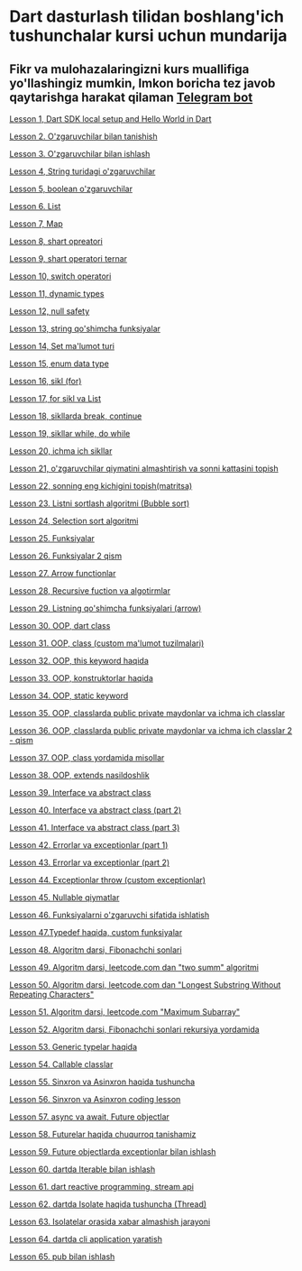 # Dart dasturlash tilidan boshlang'ich tushunchalar kursi uchun mundarija
## Fikr va mulohazalaringizni kurs muallifiga yo'llashingiz mumkin, Imkon boricha tez javob qaytarishga harakat qilaman [Telegram bot](https://t.me/makhmudov_bekhruz_support_bot)




[Lesson 1, Dart SDK local setup and Hello World in Dart](https://github.com/MakhmudovBekhruz/dart-basics-for-beginners-in-uzbek/tree/main/Lesson%201%2C%20Dart%20SDK%20local%20setup%20and%20Hello%20World%20in%20Dart)

[Lesson 2. O'zgaruvchilar bilan tanishish](https://github.com/MakhmudovBekhruz/dart-basics-for-beginners-in-uzbek/tree/main/Lesson%202.%20O'zgaruvchilar%20bilan%20tanishish)


[Lesson 3. O'zgaruvchilar bilan ishlash](https://github.com/MakhmudovBekhruz/dart-basics-for-beginners-in-uzbek/tree/main/Lesson%203.%20O'zgaruvchilar%20bilan%20ishlash)


[Lesson 4, String turidagi o'zgaruvchilar](https://github.com/MakhmudovBekhruz/dart-basics-for-beginners-in-uzbek/tree/main/Lesson%204%2C%20String%20turidagi%20o'zgaruvchilar)


[Lesson 5, boolean o'zgaruvchilar](https://github.com/MakhmudovBekhruz/dart-basics-for-beginners-in-uzbek/tree/main/Lesson%205%2C%20boolean%20o'zgaruvchilar)


[Lesson 6. List](https://github.com/MakhmudovBekhruz/dart-basics-for-beginners-in-uzbek/tree/main/Lesson%206.%20List)


[Lesson 7, Map](https://github.com/MakhmudovBekhruz/dart-basics-for-beginners-in-uzbek/tree/main/Lesson%207%2C%20Map)

[Lesson 8, shart opreatori](https://github.com/MakhmudovBekhruz/dart-basics-for-beginners-in-uzbek/tree/main/Lesson%208%2C%20shart%20opreatori)

[Lesson 9, shart operatori ternar](https://github.com/MakhmudovBekhruz/dart-basics-for-beginners-in-uzbek/tree/main/Lesson%209%2C%20shart%20operatori%20ternar)

[Lesson 10, switch operatori](https://github.com/MakhmudovBekhruz/dart-basics-for-beginners-in-uzbek/tree/main/Lesson%2010%2C%20switch%20operatori)

[Lesson 11, dynamic types](https://github.com/MakhmudovBekhruz/dart-basics-for-beginners-in-uzbek/tree/main/Lesson%2011%2C%20dynamic%20types)

[Lesson 12, null safety](https://github.com/MakhmudovBekhruz/dart-basics-for-beginners-in-uzbek/tree/main/Lesson%2012%2C%20null%20safety)

[Lesson 13, string qo'shimcha funksiyalar](https://github.com/MakhmudovBekhruz/dart-basics-for-beginners-in-uzbek/tree/main/Lesson%2013%2C%20string%20qo'shimcha%20funksiyalar)

[Lesson 14, Set ma'lumot turi](https://github.com/MakhmudovBekhruz/dart-basics-for-beginners-in-uzbek/tree/main/Lesson%2014%2C%20Set%20ma'lumot%20turi)

[Lesson 15, enum data type](https://github.com/MakhmudovBekhruz/dart-basics-for-beginners-in-uzbek/tree/main/Lesson%2015%2C%20enum%20data%20type)

[Lesson 16, sikl (for)](https://github.com/MakhmudovBekhruz/dart-basics-for-beginners-in-uzbek/tree/main/Lesson%2016%2C%20sikl%20(for))

[Lesson 17, for sikl va List](https://github.com/MakhmudovBekhruz/dart-basics-for-beginners-in-uzbek/tree/main/Lesson%2017%2C%20for%20sikl%20va%20List)

[Lesson 18, sikllarda break, continue](https://github.com/MakhmudovBekhruz/dart-basics-for-beginners-in-uzbek/tree/main/Lesson%2018%2C%20sikllarda%20break%2C%20continue)

[Lesson 19, sikllar while, do while](https://github.com/MakhmudovBekhruz/dart-basics-for-beginners-in-uzbek/tree/main/Lesson%2019%2C%20sikllar%20while%2C%20do%20while)


[Lesson 20, ichma ich sikllar](https://github.com/MakhmudovBekhruz/dart-basics-for-beginners-in-uzbek/tree/main/Lesson%2020%2C%20ichma%20ich%20sikllar)

[Lesson 21, o'zgaruvchilar qiymatini almashtirish va sonni kattasini topish](https://github.com/MakhmudovBekhruz/dart-basics-for-beginners-in-uzbek/tree/main/Lesson%2021%2C%20o'zgaruvchilar%20qiymatini%20almashtirish%20va%20sonni%20kattasini%20topish)

[Lesson 22, sonning eng kichigini topish(matritsa)](https://github.com/MakhmudovBekhruz/dart-basics-for-beginners-in-uzbek/tree/main/Lesson%2022%2C%20sonning%20eng%20kichigini%20topish(matritsa))

[Lesson 23. Listni sortlash algoritmi (Bubble sort)](https://github.com/MakhmudovBekhruz/dart-basics-for-beginners-in-uzbek/tree/main/Lesson%2023.%20Listni%20sortlash%20algoritmi%20(Bubble%20sort))

[Lesson 24, Selection sort algoritmi](https://github.com/MakhmudovBekhruz/dart-basics-for-beginners-in-uzbek/tree/main/Lesson%2024%2C%20Selection%20sort%20algoritmi)

[Lesson 25. Funksiyalar](https://github.com/MakhmudovBekhruz/dart-basics-for-beginners-in-uzbek/tree/main/Lesson%2025.%20Funksiyalar%20)

[Lesson 26. Funksiyalar 2 qism](https://github.com/MakhmudovBekhruz/dart-basics-for-beginners-in-uzbek/tree/main/Lesson%2026.%20Funksiyalar%202%20qism)

[Lesson 27. Arrow functionlar](https://github.com/MakhmudovBekhruz/dart-basics-for-beginners-in-uzbek/tree/main/Lesson%2027.%20Arrow%20functionlar)

[Lesson 28, Recursive fuction va algotirmlar](https://github.com/MakhmudovBekhruz/dart-basics-for-beginners-in-uzbek/tree/main/Lesson%2028%2C%20Recursive%20fuction%20va%20algotirmlar)

[Lesson 29. Listning qo'shimcha funksiyalari (arrow)](https://github.com/MakhmudovBekhruz/dart-basics-for-beginners-in-uzbek/tree/main/Lesson%2029.%20Listning%20qo'shimcha%20funksiyalari%20(arrow))

[Lesson 30. OOP, dart class](https://github.com/MakhmudovBekhruz/dart-basics-for-beginners-in-uzbek/tree/main/Lesson%2030.%20OOP%2C%20dart%20class)

[Lesson 31. OOP, class (custom ma'lumot tuzilmalari)](https://github.com/MakhmudovBekhruz/dart-basics-for-beginners-in-uzbek/tree/main/Lesson%2031.%20OOP%2C%20class%20(custom%20ma'lumot%20tuzilmalari))

[Lesson 32. OOP, this keyword haqida](https://github.com/MakhmudovBekhruz/dart-basics-for-beginners-in-uzbek/tree/main/Lesson%2032.%20OOP%2C%20%20this%20keyword%20haqida)

[Lesson 33. OOP, konstruktorlar haqida](https://github.com/MakhmudovBekhruz/dart-basics-for-beginners-in-uzbek/tree/main/Lesson%2033.%20OOP%2C%20konstruktorlar%20haqida)

[Lesson 34. OOP, static keyword](https://github.com/MakhmudovBekhruz/dart-basics-for-beginners-in-uzbek/tree/main/Lesson%2034.%20OOP%2C%20static%20keyword)

[Lesson 35. OOP, classlarda public private maydonlar va ichma ich classlar](https://github.com/MakhmudovBekhruz/dart-basics-for-beginners-in-uzbek/tree/main/Lesson%2035.%20OOP%2C%20classlarda%20public%20private%20maydonlar%20va%20ichma%20ich%20classlar)

[Lesson 36. OOP, classlarda public private maydonlar va ichma ich classlar 2 - qism](https://github.com/MakhmudovBekhruz/dart-basics-for-beginners-in-uzbek/tree/main/Lesson%2036.%20OOP%2C%20classlarda%20public%20private%20maydonlar%20va%20ichma%20ich%20classlar%202%20-%20qism)

[Lesson 37. OOP, class yordamida misollar](https://github.com/MakhmudovBekhruz/dart-basics-for-beginners-in-uzbek/tree/main/Lesson%2037.%20OOP%2C%20class%20yordamida%20misollar)

[Lesson 38. OOP, extends nasildoshlik](https://github.com/MakhmudovBekhruz/dart-basics-for-beginners-in-uzbek/tree/main/Lesson%2038.%20OOP%2C%20extends%20%20nasildoshlik)

[Lesson 39. Interface va abstract class](https://github.com/MakhmudovBekhruz/dart-basics-for-beginners-in-uzbek/tree/main/Lesson%2039.%20Interface%20va%20abstract%20class)

[Lesson 40. Interface va abstract class (part 2)](https://github.com/MakhmudovBekhruz/dart-basics-for-beginners-in-uzbek/tree/main/Lesson%2040.%20Interface%20va%20abstract%20class%20(part%202))

[Lesson 41. Interface va abstract class (part 3)](https://github.com/MakhmudovBekhruz/dart-basics-for-beginners-in-uzbek/tree/main/Lesson%2041.%20Interface%20va%20abstract%20class%20(part%203))

[Lesson 42. Errorlar va exceptionlar (part 1)](https://github.com/MakhmudovBekhruz/dart-basics-for-beginners-in-uzbek/tree/main/Lesson%2042.%20Errorlar%20va%20exceptionlar%20(part%201))

[Lesson 43. Errorlar va exceptionlar (part 2)](https://github.com/MakhmudovBekhruz/dart-basics-for-beginners-in-uzbek/tree/main/Lesson%2043.%20Errorlar%20va%20exceptionlar%20(part%202))

[Lesson 44. Exceptionlar throw (custom exceptionlar)](https://github.com/MakhmudovBekhruz/dart-basics-for-beginners-in-uzbek/tree/main/Lesson%2044.%20Exceptionlar%20throw%20(custom%20exceptionlar))

[Lesson 45. Nullable qiymatlar](https://github.com/MakhmudovBekhruz/dart-basics-for-beginners-in-uzbek/tree/main/Lesson%2045.%20Nullable%20qiymatlar)

[Lesson 46. Funksiyalarni o'zgaruvchi sifatida ishlatish](https://github.com/MakhmudovBekhruz/dart-basics-for-beginners-in-uzbek/tree/main/Lesson%2046.%20Funksiyalarni%20o'zgaruvchi%20sifatida%20ishlatish)

[Lesson 47.Typedef haqida, custom funksiyalar](https://github.com/MakhmudovBekhruz/dart-basics-for-beginners-in-uzbek/tree/main/Lesson%2047.Typedef%20haqida%2C%20custom%20funksiyalar)

[Lesson 48. Algoritm darsi, Fibonachchi sonlari](https://github.com/MakhmudovBekhruz/dart-basics-for-beginners-in-uzbek/tree/main/Lesson%2048.%20Algoritm%20darsi%2C%20Fibonachchi%20sonlari)

[Lesson 49. Algoritm darsi, leetcode.com dan "two summ" algoritmi](https://github.com/MakhmudovBekhruz/dart-basics-for-beginners-in-uzbek/tree/main/Lesson%2049.%20Algoritm%20darsi%2C%20leetcode.com%20dan%20%22two%20summ%22%20algoritmi)

[Lesson 50. Algoritm darsi, leetcode.com dan "Longest Substring Without Repeating Characters"](https://github.com/MakhmudovBekhruz/dart-basics-for-beginners-in-uzbek/tree/main/Lesson%2050.%20Algoritm%20darsi%2C%20leetcode.com%20dan%20%22Longest%20Substring%20Without%20Repeating%20Characters%22)

[Lesson 51. Algoritm darsi, leetcode.com "Maximum Subarray"](https://github.com/MakhmudovBekhruz/dart-basics-for-beginners-in-uzbek/tree/main/Lesson%2051.%20Algoritm%20darsi%2C%20leetcode.com%20%22Maximum%20Subarray%22)

[Lesson 52. Algoritm darsi, Fibonachchi sonlari rekursiya yordamida](https://github.com/MakhmudovBekhruz/dart-basics-for-beginners-in-uzbek/tree/main/Lesson%2052.%20Algoritm%20darsi%2C%20Fibonachchi%20sonlari%20rekursiya%20yordamida)

[Lesson 53. Generic typelar haqida](https://github.com/MakhmudovBekhruz/dart-basics-for-beginners-in-uzbek/tree/main/Lesson%2053.%20Generic%20typelar%20haqida)

[Lesson 54. Callable classlar](https://github.com/MakhmudovBekhruz/dart-basics-for-beginners-in-uzbek/tree/main/Lesson%2054.%20Callable%20classlar)

[Lesson 55. Sinxron va Asinxron haqida tushuncha](https://github.com/MakhmudovBekhruz/dart-basics-for-beginners-in-uzbek/tree/main/Lesson%2055.%20Sinxron%20va%20Asinxron%20haqida%20tushuncha)

[Lesson 56. Sinxron va Asinxron coding lesson](https://github.com/MakhmudovBekhruz/dart-basics-for-beginners-in-uzbek/tree/main/Lesson%2056.%20Sinxron%20va%20Asinxron%20coding%20lesson)

[Lesson 57. async va await, Future objectlar](https://github.com/MakhmudovBekhruz/dart-basics-for-beginners-in-uzbek/tree/main/Lesson%2057.%20async%20va%20await%2C%20Future%20objectlar)

[Lesson 58. Futurelar haqida chuqurroq tanishamiz](https://github.com/MakhmudovBekhruz/dart-basics-for-beginners-in-uzbek/tree/main/Lesson%2058.%20Futurelar%20haqida%20chuqurroq%20tanishamiz)

[Lesson 59. Future objectlarda exceptionlar bilan ishlash](https://github.com/MakhmudovBekhruz/dart-basics-for-beginners-in-uzbek/tree/main/Lesson%2059.%20Future%20objectlarda%20exceptionlar%20bilan%20ishlash)

[Lesson 60. dartda Iterable bilan ishlash](https://github.com/MakhmudovBekhruz/dart-basics-for-beginners-in-uzbek/tree/main/Lesson%2060.%20dartda%20Iterable%20bilan%20ishlash)

[Lesson 61. dart reactive programming, stream api](https://github.com/MakhmudovBekhruz/dart-basics-for-beginners-in-uzbek/tree/main/Lesson%2061.%20dart%20reactive%20programming%2C%20stream%20api)

[Lesson 62. dartda Isolate haqida tushuncha (Thread)](https://github.com/MakhmudovBekhruz/dart-basics-for-beginners-in-uzbek/tree/main/Lesson%2062.%20dartda%20Isolate%20haqida%20tushuncha%20(Thread))

[Lesson 63. Isolatelar orasida xabar almashish jarayoni](https://github.com/MakhmudovBekhruz/dart-basics-for-beginners-in-uzbek/tree/main/Lesson%2063.%20Isolatelar%20orasida%20xabar%20almashish%20jarayoni)

[Lesson 64. dartda cli application yaratish](https://github.com/MakhmudovBekhruz/dart-basics-for-beginners-in-uzbek/tree/main/Lesson%2064.%20dartda%20cli%20application%20yaratish/dart_hello_world)

[Lesson 65. pub bilan ishlash](https://github.com/MakhmudovBekhruz/dart-basics-for-beginners-in-uzbek/tree/main/Lesson%2065.%20pub%20bilan%20ishlash/pub_bilan_ishlash)
